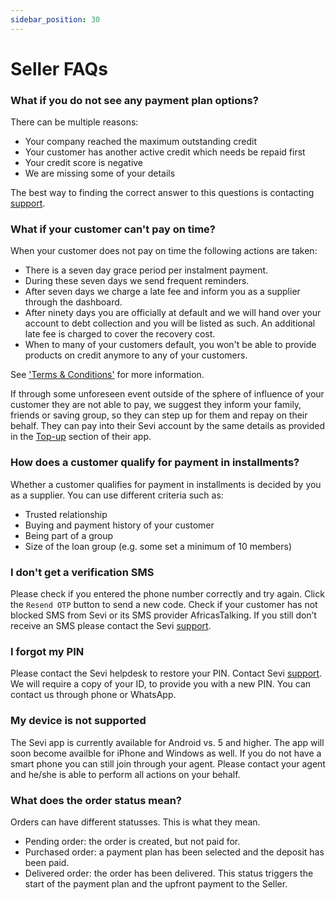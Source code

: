 ```yaml
---
sidebar_position: 30
---
```


# Seller FAQs

### What if you do not see any payment plan options?  
There can be multiple reasons:  

- Your company reached the maximum outstanding credit
- Your customer has another active credit which needs be repaid first
- Your credit score is negative
- We are missing some of your details

The best way to finding the correct answer to this questions is contacting [support](/docs/about/support).


### What if your customer can't pay on time?

When your customer does not pay on time the following actions are taken:

- There is a seven day grace period per instalment payment.
- During these seven days we send frequent reminders.
- After seven days we charge a late fee and inform you as a supplier through the dashboard. 
- After ninety days you are officially at default and we will hand over your account to debt collection and you will be listed as such. An additional late fee is charged to cover the recovery cost.
- When to many of your customers default, you won't be able to provide products on credit anymore to any of your customers.

See ['Terms & Conditions'](/termsConditions) for more information.

If through some unforeseen event outside of the sphere of influence of your customer they are not able to pay, we suggest they inform your family, friends or saving group, so they can step up for them and repay on their behalf. They can pay into their Sevi account by the same details as provided in the [Top-up](/docs/buyer/topup) section of their app. 

### How does a customer qualify for payment in installments?

Whether a customer qualifies for payment in installments is decided by you as a  supplier. You can use different criteria such as:

- Trusted relationship
- Buying and payment history of your customer
- Being part of a group
- Size of the loan group (e.g. some set a minimum of 10 members)

### I don't get a verification SMS 
Please check if you entered the phone number correctly and try again. Click the `Resend OTP` button to send a new code. Check if your customer has not blocked SMS from Sevi or its SMS provider AfricasTalking. If you still don’t receive an SMS please contact the Sevi [support](/docs/about/support).

### I forgot my PIN
Please contact the Sevi helpdesk to restore your PIN. Contact Sevi [support](/docs/about/support/). We will require a copy of your ID, to provide you with a new PIN. You can contact us through phone or WhatsApp.

### My device is not supported 
The Sevi app is currently available for Android vs. 5 and higher. The app will soon become availble for iPhone and Windows as well. If you do not have a smart phone you can still join through your agent. Please contact your agent and he/she is able to perform all actions on your behalf. 

### What does the order status mean?
Orders can have different statusses. This is what they mean.

- Pending order: the order is created, but not paid for.
- Purchased order: a payment plan has been selected and the deposit has been paid. 
- Delivered order: the order has been delivered. This status triggers the start of the payment plan and the upfront payment to the Seller. 

<!-- 
## 
Sevi doesn’t dictate any payment conditions. You agree with your group or any other credit provider on the conditions of the credit. These conditions are communicated to you on check-out. -->